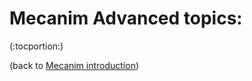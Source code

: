 Mecanim Advanced topics:
========================


(:tocportion:)

(back to [Mecanim introduction](mecanimanimationsystem.html))
